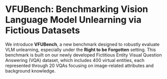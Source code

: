 # VFUBench: Benchmarking Vision Language Model Unlearning via Fictious Datasets

We introduce **VFUBench**, a new benchmark designed to robustly evaluate VLM unlearning, especially under the **Right to be Forgotten** setting. This benchmark is built on our newly developed Fictitious Entity Visual Question Answering (VQA) dataset, which includes 400 virtual entities, each represented through 20 VQAs focusing on image-related attributes and background knowledge. 
